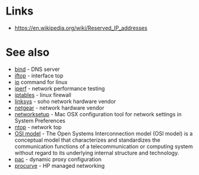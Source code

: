 # Links

- <https://en.wikipedia.org/wiki/Reserved_IP_addresses>

# See also

- [bind](bind) - DNS server
- [iftop](iftop) - interface top
- [ip](ip) command for linux
- [iperf](iperf) - network performance testing
- [iptables](iptables) - linux firewall
- [linksys](linksys) - soho network hardware vendor
- [netgear](netgear) - network hardware vendor
- [networksetup](networksetup) - Mac OSX configuration tool for network settings in System Preferences
- [ntop](ntop) - network top
- [OSI model](https://en.wikipedia.org/wiki/OSI_model) - The Open Systems Interconnection model (OSI model) is a conceptual model that characterizes and standardizes the communication functions of a telecommunication or computing system without regard to its underlying internal structure and technology.
- [pac](pac) - dynamic proxy configuration
- [procurve](procurve) - HP managed networking
